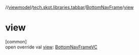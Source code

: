 //[viewmodel](../../../index.md)/[tech.skot.libraries.tabbar](../index.md)/[BottomNavFrame](index.md)/[view](view.md)

# view

[common]\
open override val [view](view.md): [BottomNavFrameVC](../../../../viewcontract/viewcontract/tech.skot.libraries.tabbar/-bottom-nav-frame-v-c/index.md)
